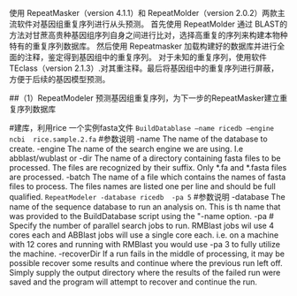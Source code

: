 使用 RepeatMasker（version 4.1.1）和 RepeatMolder（version 2.0.2）两款主流软件对基因组重复序列进行从头预测。
首先使用 RepeatMolder 通过 BLAST的方法对甘蔗高贵种基因组序列自身之间进行比对，选择高重复的序列来构建本物种特有的重复序列数据库。
然后使用 Repeatmasker 加载构建好的数据库并进行全面的注释，鉴定得到基因组中的重复序列。
对于未知的重复序列，使用软件TEclass（version 2.1.3）.对其重注释。最后将基因组中的重复序列进行屏蔽，
方便于后续的基因模型预测。

##（1）RepeatModeler 预测基因组重复序列，为下一步的RepeatMasker建立重复序列数据库

#建库，利用rice 一个实例fasta文件
`BuildDatablase –name ricedb –engine ncbi  rice.sample.2.fa`
#参数说明
-name <database name>
        The name of the database to create.
-engine <engine name>
        The name of the search engine we are using. I.e abblast/wublast or 
-dir <directory>
        The name of a directory containing fasta files to be processed. The
        files are recognized by their suffix. Only *.fa and *.fasta files
        are processed.
-batch <file>
        The name of a file which contains the names of fasta files to
        process. The files names are listed one per line and should be full
        qualified.
`RepeatModeler -database ricedb  -pa 5`
#参数说明
-database
        The name of the sequence database to run an analysis on. This is th
        name that was provided to the BuildDatabase script using the "-name
        option.
-pa #
        Specify the number of parallel search jobs to run. RMBlast jobs wil
        use 4 cores each and ABBlast jobs will use a single core each. i.e.
        on a machine with 12 cores and running with RMBlast you would use
        -pa 3 to fully utilize the machine.
-recoverDir <Previous Output Directory>
        If a run fails in the middle of processing, it may be possible
        recover some results and continue where the previous run left off.
        Simply supply the output directory where the results of the failed
        run were saved and the program will attempt to recover and continue
        the run.
  
  
